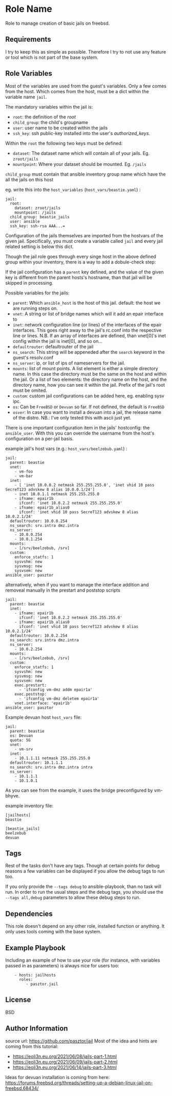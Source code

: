 Role Name
=========

Role to manage creation of basic jails on freebsd.

Requirements
------------

I try to keep this as simple as possible. Therefore I try to not use any feature or tool which is not part of the base system.

Role Variables
--------------

Most of the variables are used from the guest's variables. 
Only a few comes from the host. Which comes from the host, must be a dict within the variable name `jail`.

The mandatory variables within the jail is:
- `root`: the definition of the *root*
- `child_group`: the child's groupname
- `user`: user name to be created within the jails
- `ssh_key`: ssh public-key installed into the user's *authorized_keys*.

Within the `root` the following two keys must be defined:
- `dataset`: The dataset name which will contain all of your jails. Eg. `zroot/jails`
- `mountpoint`: Where your dataset should be mounted. Eg. `/jails`

`child_group` must contain that ansible inventory group name which have the all the jails on this host

eg. write this into the `host_variables` (`host_vars/beastie.yaml`) :
```
jail:
  root:
    dataset: zroot/jails
    mountpoint: /jails
  child_group: beastie_jails
  user: ansible
  ssh_key: ssh-rsa AAA...=
```

Configuration of the jails themselves are imported from the hostvars of the given jail.
Specifically, you must create a variable called `jail` and every jail related setting is below this dict.

Though the jail role goes through every singe host in the above defined group within your inventory, there is a way to add a dobule-check step:

If the jail configuration has a `parent` key defined, and the value of the given key is different from the parent hosts's hostname, than that jail will be skipped in processing.

Possible variables for the jails:
- `parent`: Which `ansible_host` is the host of this jail. default: the host we are running steps on.
- `vnet`: A string or list of bridge names which will it add an epair interface to
- `inet`: network configuration line (or lines) of the interfaces of the epair interfaces. This goes right away to the jail's rc.conf into the respective line or lines. N.B. If an array of interfaces are defined, than vnet[0]'s inet config within the jail is inet[0], and so on...
- `defaultrouter`: defaultrouter of the jail
- `ns_search`: This string will be appeneded after the `search` keyword in the guest's resolv.conf
- `ns_server`: ip, or list of ips of nameservers for the jail.
- `mounts`: list of mount points. A list element is either a simple directory name. In this case the directory must be the same on the host and within the jail. Or a list of two elements: the directory name on the host, and the directory name, how you can see it within the jail. Prefix of the jail's root must be omited.
- `custom`: custom jail configurations can be added here, eg. enabling sysv ipc.
- `os`: Can be `FreeBSD` or `Devuan` so far. If not defined, the default is `FreeBSD`
- `osver`: In case you want to install a devuan into a jail, the release name of the distro. NB.: I've only tested this with ascii just yet.

There is one important configuration item in the jails' hostconfig: the `ansible_user`. With this you can override the username from the host's configuration on a per-jail basis.

example jail's host vars (e.g.: `host_vars/beelzebub.yaml`) :
```
jail:
  parent: beastie
  vnet:
    - vm-foo
    - vm-bar
  inet:
    - [ 'inet 10.0.0.2 netmask 255.255.255.0', 'inet vhid 10 pass SecreT123 advskew 8 alias 10.0.0.1/24']
    - inet 10.0.1.1 netmask 255.255.255.0
    - ifname: epair1b
      ifconf: 'inet 10.0.2.2 netmask 255.255.255.0'
    - ifname: epair1b_alias0
      ifconf: 'inet vhid 10 pass SecreT123 advskew 8 alias 10.0.2.1/24'
  defaultrouter: 10.0.0.254
  ns_search: srv.intra dmz.intra
  ns_server:
    - 10.0.0.254
    - 10.0.1.254
  mounts:
    - [/srv/beelzebub, /srv]
  custom:
    enforce_statfs: 1
    sysvshm: new
    sysvmsg: new
    sysvsem: new
ansible_user: pasztor
```

alternatively, when if you want to manage the interface addition and removeal manually in the prestart and poststop scripts
```
jail:
  parent: beastie
  inet:
    - ifname: epair1b
      ifconf: 'inet 10.0.2.2 netmask 255.255.255.0'
    - ifname: epair1b_alias0
      ifconf: 'inet vhid 10 pass SecreT123 advskew 8 alias 10.0.2.1/24'
  defaultrouter: 10.0.2.254
  ns_search: srv.intra dmz.intra
  ns_server:
    - 10.0.2.254
  mounts:
    - [/srv/beelzebub, /srv]
  custom:
    enforce_statfs: 1
    sysvshm: new
    sysvmsg: new
    sysvsem: new
    exec.prestart:
      - 'ifconfig vm-dmz addm epair1a'
    exec.poststop:
      - 'ifconfig vm-dmz deletem epair1a'
    vnet.interface: 'epair1b'
ansible_user: pasztor
```

Example devuan host `host_vars` file:
```
jail:
  parent: beastie
  os: Devuan
  quota: 5G
  vnet:
    - vm-srv
  inet:
    - 10.1.1.11 netmask 255.255.255.0
  defaultrouter: 10.1.1.1
  ns_search: srv.intra dmz.intra intra
  ns_server:
    - 10.1.1.1
    - 10.1.0.1
```
As you can see from the example, it uses the bridge preconfigured by vm-bhyve.

example inventory file:
```
[jailhosts]
beastie

[beastie_jails]
beelzebub
devuan
```

Tags
----

Rest of the tasks don't have any tags. Though at certain points for debug reasons a few variables can be displayed if you allow the debug tags to run too.

If you only provide the ``--tags debug`` to ansible-playbook, than no task will run. In order to run the usual steps and the debug tags, you should use the ``--tags all,debug`` parameters to allow these debug steps to run.

Dependencies
------------

This role doesn't depend on any other role, installed function or anything. It only uses tools coming with the base system.

Example Playbook
----------------

Including an example of how to use your role (for instance, with variables passed in as parameters) is always nice for users too:

```
    - hosts: jailhosts
      roles:
         - pasztor.jail
```

License
-------

BSD

Author Information
------------------

source url: https://github.com/pasztor/jail
Most of the idea and hints are coming from this tutorial: 
- https://eoli3n.eu.org/2021/06/08/jails-part-1.html
- https://eoli3n.eu.org/2021/06/09/jails-part-2.html
- https://eoli3n.eu.org/2021/06/14/jails-part-3.html

Ideas for devuan installation is coming from here:
https://forums.freebsd.org/threads/setting-up-a-debian-linux-jail-on-freebsd.68434/
